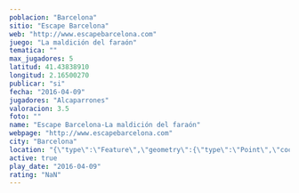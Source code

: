 ```yaml
---
poblacion: "Barcelona"
sitio: "Escape Barcelona"
web: "http://www.escapebarcelona.com"
juego: "La maldición del faraón"
tematica: ""
max_jugadores: 5
latitud: 41.43838910
longitud: 2.16500270
publicar: "si"
fecha: "2016-04-09"
jugadores: "Alcaparrones"
valoracion: 3.5
foto: ""
name: "Escape Barcelona-La maldición del faraón"
webpage: "http://www.escapebarcelona.com"
city: "Barcelona"
location: "{\"type\":\"Feature\",\"geometry\":{\"type\":\"Point\",\"coordinates\":[2.1650027,41.4383891]}}"
active: true
play_date: "2016-04-09"
rating: "NaN"
---
```

